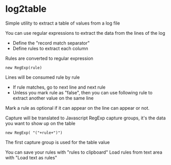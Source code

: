 # log2table

Simple utility to extract a table of values from a log file

You can use regular expressions to extract the data from the lines of the log

- Define the "record match separator" 
- Define rules to extract each column 

Rules are converted to regular expression
```
new RegExp(rule)
```

Lines will be consumed rule by rule
- If rule matches, go to next line and next rule
- Unless you mark rule as "false", then you can use following rule to extract another value on the same line

Mark a rule as optional if it can appear on the line can appear or not.

Capture will be translated to Javascript RegExp capture groups, it's the data you want to show up on the table

```
new RegExp( "("+rule+")")
```

The first capture group is used for the table value

You can save your rules with "rules to clipboard"
Load rules from text area with "Load text as rules"